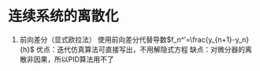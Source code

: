 # 连续系统的离散化

1.  前向差分（显式欧拉法）
      使用前向差分代替导数$f_n^′=\frac{y_{n+1}-y_n}{h}$
      优点：迭代仿真算法可直接写出，不用解隐式方程
      缺点：对微分器的离散非因果，所以PID算法用不了